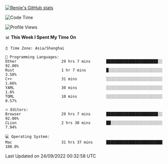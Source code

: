 [![Renjie's GitHub stats](https://github-readme-stats.vercel.app/api?username=liurenjie1024&show_icons=true&theme=chartreuse-dark)](https://github.com/anuraghazra/github-readme-stats)

<!--START_SECTION:waka-->
![Code Time](http://img.shields.io/badge/Code%20Time-188%20hrs%2019%20mins-blue)

![Profile Views](http://img.shields.io/badge/Profile%20Views-19-blue)

📊 **This Week I Spent My Time On** 

```text
⌚︎ Time Zone: Asia/Shanghai

💬 Programming Languages: 
Other                    29 hrs 7 mins       ███████████████████████░░   92.06% 
Rust                     1 hr 7 mins         █░░░░░░░░░░░░░░░░░░░░░░░░   3.58% 
C++                      31 mins             ░░░░░░░░░░░░░░░░░░░░░░░░░   1.66% 
YAML                     30 mins             ░░░░░░░░░░░░░░░░░░░░░░░░░   1.6% 
TOML                     10 mins             ░░░░░░░░░░░░░░░░░░░░░░░░░   0.57%

🔥 Editors: 
Browser                  29 hrs 7 mins       ███████████████████████░░   92.06% 
CLion                    2 hrs 30 mins       ██░░░░░░░░░░░░░░░░░░░░░░░   7.94%

💻 Operating System: 
Mac                      31 hrs 37 mins      █████████████████████████   100.0%

```


 Last Updated on 24/09/2022 00:32:58 UTC
<!--END_SECTION:waka-->

